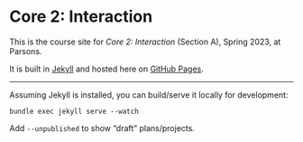# Core 2: Interaction

This is the course site for *Core 2: Interaction* (Section A), Spring 2023, at Parsons.

It is built in [Jekyll](https://jekyllrb.com) and hosted here on [GitHub Pages](https://pages.github.com).


---


Assuming Jekyll is installed, you can build/serve it locally for development:

`bundle exec jekyll serve --watch`

Add `--unpublished` to show “draft” plans/projects.
